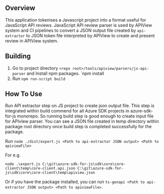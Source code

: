 ## Overview

This application tokenises a Javascript project into a format useful for JavaScript API reviews. JavaScript API review parser is used by APIView system and CI pipelines to convert a JSON output file created by `api-extractor` to JSON token file interpreted by APIView to create and present review in APIView system.

## Building

1. Go to project directory `<repo root>/tools/apiview/parsers/js-api-parser` and Install npm packages.
    `npm install
2. Run `npm run-script build`

## How To Use

Run API extractor step on JS project to create json output file. This step is integrated within build commend for all Azure SDK projects in azure-sdk-for-js monorepo. So running build step is good enough to create input file for APIvIew parser. You can see a JSON file created in temp directory within package root directory once build step is completed successfully for the package.

Run `node ./dist/export.js <Path to api-extractor JSON output> <Path to apiviewFile>`

For e.g.

`node .\export.js C:\git\azure-sdk-for-js\sdk\core\core-client\temp\core-client.api.json C:\git\azure-sdk-for-js\sdk\core\core-client\temp\apiview.json` 

Or if you have the package installed, you can run `ts-genapi <Path to api-extractor JSON output> <Path to apiviewFile>`.